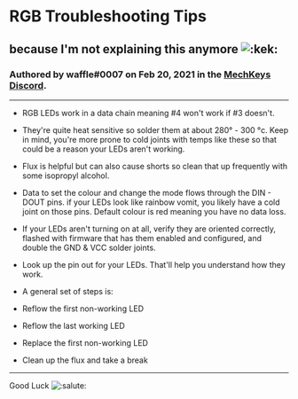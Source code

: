 # RGB Troubleshooting Tips

## because I'm not explaining this anymore ![:kek:](https://cdn.discordapp.com/emojis/618959795713605645.png?size=80)

### Authored by waffle#0007 on Feb 20, 2021 in the [MechKeys Discord](https://discord.gg/mechkeys).

---

- RGB LEDs work in a data chain meaning #4 won't work if #3 doesn't. 

- They're quite heat sensitive so solder them at about 280° - 300 °c. Keep in mind, you're more prone to cold joints with temps like these so that could be a reason your LEDs aren't working. 

- Flux is helpful but can also cause shorts so clean that up frequently with some isopropyl alcohol. 

- Data to set the colour and change the mode flows through the DIN - DOUT pins. if your LEDs look like rainbow vomit, you likely have a cold joint on those pins. Default colour is red meaning you have no data loss. 

- If your LEDs aren't turning on at all, verify they are oriented correctly, flashed with firmware that has them enabled and configured, and double the GND & VCC solder joints. 

- Look up the pin out for your LEDs. That'll help you understand how they work. 

-  A general set of steps is: 
  - Reflow the first non-working LED 
  - Reflow the last working LED
  - Replace the first non-working LED 
  - Clean up the flux and take a break
  
---

Good Luck ![:salute:](https://cdn.discordapp.com/emojis/745762392188649534.png?size=80) 

